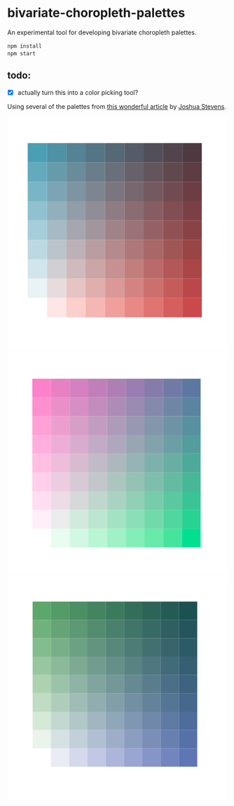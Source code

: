 # bivariate-choropleth-palettes

An experimental tool for developing bivariate choropleth palettes.

```bash
npm install
npm start
```

## todo:
 - [x] actually turn this into a color picking tool?

Using several of the palettes from [this wonderful article](http://www.joshuastevens.net/cartography/make-a-bivariate-choropleth-map/) by [Joshua Stevens](https://twitter.com/jscarto).

![bivariate-choropleth-palettes](/img/1.png?raw=true "bivariate-choropleth-palettes")
![bivariate-choropleth-palettes](/img/2.png?raw=true "bivariate-choropleth-palettes")
![bivariate-choropleth-palettes](/img/3.png?raw=true "bivariate-choropleth-palettes")
